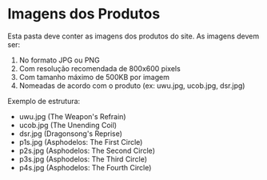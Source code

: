 # Imagens dos Produtos

Esta pasta deve conter as imagens dos produtos do site. As imagens devem ser:

1. No formato JPG ou PNG
2. Com resolução recomendada de 800x600 pixels
3. Com tamanho máximo de 500KB por imagem
4. Nomeadas de acordo com o produto (ex: uwu.jpg, ucob.jpg, dsr.jpg)

Exemplo de estrutura:
- uwu.jpg (The Weapon's Refrain)
- ucob.jpg (The Unending Coil)
- dsr.jpg (Dragonsong's Reprise)
- p1s.jpg (Asphodelos: The First Circle)
- p2s.jpg (Asphodelos: The Second Circle)
- p3s.jpg (Asphodelos: The Third Circle)
- p4s.jpg (Asphodelos: The Fourth Circle) 